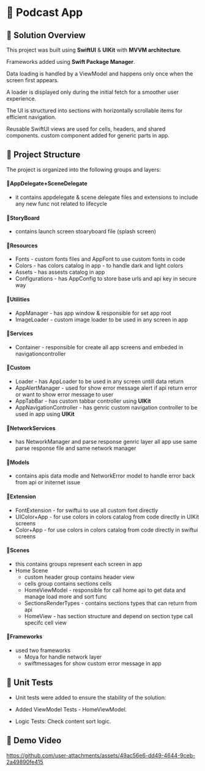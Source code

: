 # 📱 Podcast App
## 📝 Solution Overview

This project was built using **SwiftUI** & **UIKit** with **MVVM architecture**.

Frameworks added using **Swift Package Manager**.

Data loading is handled by a ViewModel and happens only once when the screen first appears.

A loader is displayed only during the initial fetch for a smoother user experience.

The UI is structured into sections with horizontally scrollable items for efficient navigation.

Reusable SwiftUI views are used for cells, headers, and shared components.
custom component added for generic parts in app.

## 📂 Project Structure
The project is organized into the following groups and layers:

#### 🔹AppDelegate+SceneDelegate
- it contains appdelegate & scene delegate files and extensions to include any new func not related to lifecycle
  
#### 🔹StoryBoard
- contains launch screen stoaryboard file (splash screen)

#### 🔹Resources
- Fonts - custom fonts files and AppFont to use custom fonts in code
- Colors - has colors catalog in app - to handle dark and light colors
- Assets - has assests catalog in app
- Configurations - has AppConfig to store base urls and api key in secure way
  
#### 🔹Utilities
- AppManager - has app window & responsible for set app root
- ImageLoader - custom image loader to be used in any screen in app

#### 🔹Services
- Container - responsible for create all app screens and embeded in navigationcontroller
  
#### 🔹Custom
- Loader - has AppLoader to be used in any screen untill data return
- AppAlertManager - used for show error message alert if api return error or want to show error message to user
- AppTabBar - has custom tabbar controller using **UIKit**
- AppNavigationController - has genric custom navigation controller to be used in app using **UIKit**

#### 🔹NetworkServices
- has NetworkManager and parse response genric layer all app use same parse response file and same network manager 

#### 🔹Models
- contains apis data modle and NetworkError model to handle error back from api or initernet issue

#### 🔹Extension
- FontExtension - for swiftui to use all custom font directly
- UIColor+App - for use colors in colors catalog from code directly in UIKit screens
- Color+App - for use colors in colors catalog from code directly in swiftui screens

#### 🔹Scenes
- this contains groups represent each screen in app
- Home Scene
   - custom header group contains header view
   - cells group contains sections cells
   - HomeViewModel - responsible for call home api to get data and manage load more and sort func
   - SectionsRenderTypes - contains sections types that can return from api
   - HomeView - has section structure and depend on section type call specifc cell view
  
#### 🔹Frameworks
- used two frameworks
   - Moya for handle network layer
   - swiftmessages for show custom error message in app

## 🧪 Unit Tests
- Unit tests were added to ensure the stability of the solution:

- Added ViewModel Tests - HomeViewModel.
- Logic Tests: Check content sort logic.


## 🎥 Demo Video

https://github.com/user-attachments/assets/49ac56e6-dd49-4644-9ceb-2a49890fe415














